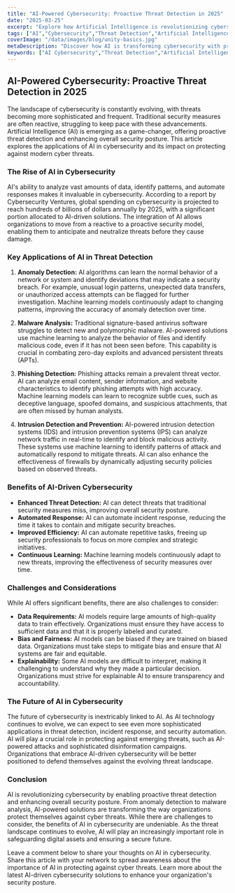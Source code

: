 ```yaml
---
title: "AI-Powered Cybersecurity: Proactive Threat Detection in 2025"
date: "2025-03-25"
excerpt: "Explore how Artificial Intelligence is revolutionizing cybersecurity by enabling proactive threat detection and enhancing overall security posture. Learn about the latest AI applications in cybersecurity and their impact on protecting against evolving cyber threats."
tags: ["AI","Cybersecurity","Threat Detection","Artificial Intelligence","Machine Learning","Network Security"]
coverImage: "/data/images/blog/unity-basics.jpg"
metaDescription: "Discover how AI is transforming cybersecurity with proactive threat detection and advanced security solutions. Learn about the key applications and benefits of AI in protecting against evolving cyber threats."
keywords: ["AI Cybersecurity","Threat Detection","Artificial Intelligence","Machine Learning","Network Security","Cybersecurity Trends"]
---
```


## AI-Powered Cybersecurity: Proactive Threat Detection in 2025

The landscape of cybersecurity is constantly evolving, with threats becoming more sophisticated and frequent. Traditional security measures are often reactive, struggling to keep pace with these advancements. Artificial Intelligence (AI) is emerging as a game-changer, offering proactive threat detection and enhancing overall security posture. This article explores the applications of AI in cybersecurity and its impact on protecting against modern cyber threats.

### The Rise of AI in Cybersecurity

AI's ability to analyze vast amounts of data, identify patterns, and automate responses makes it invaluable in cybersecurity. According to a report by Cybersecurity Ventures, global spending on cybersecurity is projected to reach hundreds of billions of dollars annually by 2025, with a significant portion allocated to AI-driven solutions. The integration of AI allows organizations to move from a reactive to a proactive security model, enabling them to anticipate and neutralize threats before they cause damage.

### Key Applications of AI in Threat Detection

1.  **Anomaly Detection:** AI algorithms can learn the normal behavior of a network or system and identify deviations that may indicate a security breach. For example, unusual login patterns, unexpected data transfers, or unauthorized access attempts can be flagged for further investigation. Machine learning models continuously adapt to changing patterns, improving the accuracy of anomaly detection over time.

2.  **Malware Analysis:** Traditional signature-based antivirus software struggles to detect new and polymorphic malware. AI-powered solutions use machine learning to analyze the behavior of files and identify malicious code, even if it has not been seen before. This capability is crucial in combating zero-day exploits and advanced persistent threats (APTs).

3.  **Phishing Detection:** Phishing attacks remain a prevalent threat vector. AI can analyze email content, sender information, and website characteristics to identify phishing attempts with high accuracy. Machine learning models can learn to recognize subtle cues, such as deceptive language, spoofed domains, and suspicious attachments, that are often missed by human analysts.

4.  **Intrusion Detection and Prevention:** AI-powered intrusion detection systems (IDS) and intrusion prevention systems (IPS) can analyze network traffic in real-time to identify and block malicious activity. These systems use machine learning to identify patterns of attack and automatically respond to mitigate threats. AI can also enhance the effectiveness of firewalls by dynamically adjusting security policies based on observed threats.

### Benefits of AI-Driven Cybersecurity

*   **Enhanced Threat Detection:** AI can detect threats that traditional security measures miss, improving overall security posture.
*   **Automated Response:** AI can automate incident response, reducing the time it takes to contain and mitigate security breaches.
*   **Improved Efficiency:** AI can automate repetitive tasks, freeing up security professionals to focus on more complex and strategic initiatives.
*   **Continuous Learning:** Machine learning models continuously adapt to new threats, improving the effectiveness of security measures over time.

### Challenges and Considerations

While AI offers significant benefits, there are also challenges to consider:

*   **Data Requirements:** AI models require large amounts of high-quality data to train effectively. Organizations must ensure they have access to sufficient data and that it is properly labeled and curated.
*   **Bias and Fairness:** AI models can be biased if they are trained on biased data. Organizations must take steps to mitigate bias and ensure that AI systems are fair and equitable.
*   **Explainability:** Some AI models are difficult to interpret, making it challenging to understand why they made a particular decision. Organizations must strive for explainable AI to ensure transparency and accountability.

### The Future of AI in Cybersecurity

The future of cybersecurity is inextricably linked to AI. As AI technology continues to evolve, we can expect to see even more sophisticated applications in threat detection, incident response, and security automation. AI will play a crucial role in protecting against emerging threats, such as AI-powered attacks and sophisticated disinformation campaigns. Organizations that embrace AI-driven cybersecurity will be better positioned to defend themselves against the evolving threat landscape.

### Conclusion

AI is revolutionizing cybersecurity by enabling proactive threat detection and enhancing overall security posture. From anomaly detection to malware analysis, AI-powered solutions are transforming the way organizations protect themselves against cyber threats. While there are challenges to consider, the benefits of AI in cybersecurity are undeniable. As the threat landscape continues to evolve, AI will play an increasingly important role in safeguarding digital assets and ensuring a secure future.

Leave a comment below to share your thoughts on AI in cybersecurity. Share this article with your network to spread awareness about the importance of AI in protecting against cyber threats. Learn more about the latest AI-driven cybersecurity solutions to enhance your organization's security posture.
    